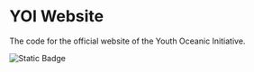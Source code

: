 # YOI Website

The code for the official website of the Youth Oceanic Initiative.

![Static Badge](https://img.shields.io/badge/made%20with-NextJS-black?style=for-the-badge&logo=nextdotjs&link=nextjs.org%2F)
